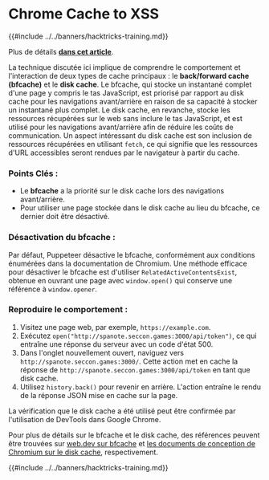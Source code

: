 # Chrome Cache to XSS

{{#include ../../banners/hacktricks-training.md}}

Plus de détails [**dans cet article**](https://blog.arkark.dev/2022/11/18/seccon-en/#web-spanote).

La technique discutée ici implique de comprendre le comportement et l'interaction de deux types de cache principaux : le **back/forward cache (bfcache)** et le **disk cache**. Le bfcache, qui stocke un instantané complet d'une page y compris le tas JavaScript, est priorisé par rapport au disk cache pour les navigations avant/arrière en raison de sa capacité à stocker un instantané plus complet. Le disk cache, en revanche, stocke les ressources récupérées sur le web sans inclure le tas JavaScript, et est utilisé pour les navigations avant/arrière afin de réduire les coûts de communication. Un aspect intéressant du disk cache est son inclusion de ressources récupérées en utilisant `fetch`, ce qui signifie que les ressources d'URL accessibles seront rendues par le navigateur à partir du cache.

### Points Clés :

- Le **bfcache** a la priorité sur le disk cache lors des navigations avant/arrière.
- Pour utiliser une page stockée dans le disk cache au lieu du bfcache, ce dernier doit être désactivé.

### Désactivation du bfcache :

Par défaut, Puppeteer désactive le bfcache, conformément aux conditions énumérées dans la documentation de Chromium. Une méthode efficace pour désactiver le bfcache est d'utiliser `RelatedActiveContentsExist`, obtenue en ouvrant une page avec `window.open()` qui conserve une référence à `window.opener`.

### Reproduire le comportement :

1. Visitez une page web, par exemple, `https://example.com`.
2. Exécutez `open("http://spanote.seccon.games:3000/api/token")`, ce qui entraîne une réponse du serveur avec un code d'état 500.
3. Dans l'onglet nouvellement ouvert, naviguez vers `http://spanote.seccon.games:3000/`. Cette action met en cache la réponse de `http://spanote.seccon.games:3000/api/token` en tant que disk cache.
4. Utilisez `history.back()` pour revenir en arrière. L'action entraîne le rendu de la réponse JSON mise en cache sur la page.

La vérification que le disk cache a été utilisé peut être confirmée par l'utilisation de DevTools dans Google Chrome.

Pour plus de détails sur le bfcache et le disk cache, des références peuvent être trouvées sur [web.dev sur bfcache](https://web.dev/i18n/en/bfcache/) et [les documents de conception de Chromium sur le disk cache](https://www.chromium.org/developers/design-documents/network-stack/disk-cache/), respectivement.

{{#include ../../banners/hacktricks-training.md}}
